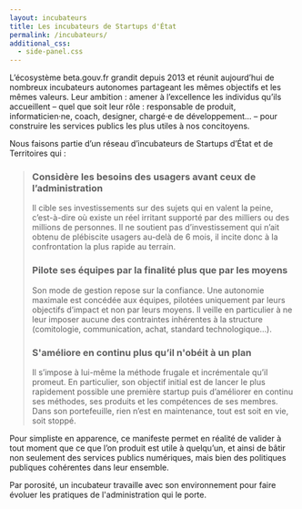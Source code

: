 ```yaml
---
layout: incubateurs
title: Les incubateurs de Startups d'État
permalink: /incubateurs/
additional_css:
  - side-panel.css
---
```

L’écosystème beta.gouv.fr grandit depuis 2013 et réunit aujourd’hui de nombreux incubateurs autonomes partageant les mêmes objectifs et les mêmes valeurs. Leur ambition : amener à l’excellence les individus qu’ils accueillent – quel que soit leur rôle : responsable de produit, informaticien·ne, coach, designer, chargé·e de développement… – pour construire les services publics les plus utiles à nos concitoyens.

Nous faisons partie d’un réseau d’incubateurs de Startups d’État et de Territoires qui :

> ### Considère les **besoins des usagers** avant ceux de l’**administration**
> Il cible ses investissements sur des sujets qui en valent la peine, c’est-à-dire où existe un réel irritant supporté par des milliers ou des millions de personnes. Il ne soutient pas d’investissement qui n’ait obtenu de plébiscite usagers au-delà de 6 mois, il incite donc à la confrontation la plus rapide au terrain.
>
> ### Pilote ses équipes **par la finalité** plus que **par les moyens**
> Son mode de gestion repose sur la confiance. Une autonomie maximale est concédée aux équipes, pilotées uniquement par leurs objectifs d’impact et non par leurs moyens. Il veille en particulier à ne leur imposer aucune des contraintes inhérentes à la structure (comitologie, communication, achat, standard technologique…).
>
> ### **S'améliore en continu** plus qu’il n'**obéit à un plan**
> Il s’impose à lui-même la méthode frugale et incrémentale qu’il promeut. En particulier, son objectif initial est de lancer le plus rapidement possible une première startup puis d’améliorer en continu ses méthodes, ses produits et les compétences de ses membres. Dans son portefeuille, rien n’est en maintenance, tout est soit en vie, soit stoppé.

Pour simpliste en apparence, ce manifeste permet en réalité de valider à tout moment que ce que l’on produit est utile à quelqu’un, et ainsi de bâtir non seulement des services publics numériques, mais bien des politiques publiques cohérentes dans leur ensemble.

Par porosité, un incubateur travaille avec son environnement pour faire évoluer les pratiques de l'administration qui le porte.
